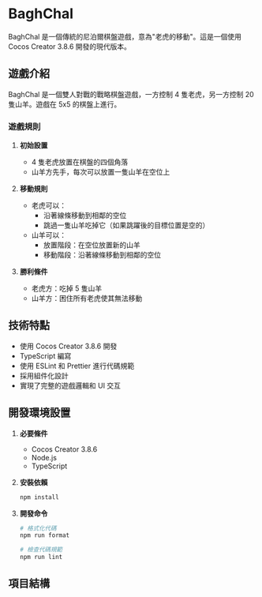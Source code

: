 # BaghChal

BaghChal 是一個傳統的尼泊爾棋盤遊戲，意為"老虎的移動"。這是一個使用 Cocos Creator 3.8.6 開發的現代版本。

## 遊戲介紹

BaghChal 是一個雙人對戰的戰略棋盤遊戲，一方控制 4 隻老虎，另一方控制 20 隻山羊。遊戲在 5x5 的棋盤上進行。

### 遊戲規則

1. **初始設置**
   - 4 隻老虎放置在棋盤的四個角落
   - 山羊方先手，每次可以放置一隻山羊在空位上

2. **移動規則**
   - 老虎可以：
     - 沿著線條移動到相鄰的空位
     - 跳過一隻山羊吃掉它（如果跳躍後的目標位置是空的）
   - 山羊可以：
     - 放置階段：在空位放置新的山羊
     - 移動階段：沿著線條移動到相鄰的空位

3. **勝利條件**
   - 老虎方：吃掉 5 隻山羊
   - 山羊方：困住所有老虎使其無法移動

## 技術特點

- 使用 Cocos Creator 3.8.6 開發
- TypeScript 編寫
- 使用 ESLint 和 Prettier 進行代碼規範
- 採用組件化設計
- 實現了完整的遊戲邏輯和 UI 交互

## 開發環境設置

1. **必要條件**
   - Cocos Creator 3.8.6
   - Node.js
   - TypeScript

2. **安裝依賴**
   ```bash
   npm install
   ```

3. **開發命令**
   ```bash
   # 格式化代碼
   npm run format

   # 檢查代碼規範
   npm run lint
   ```

## 項目結構
